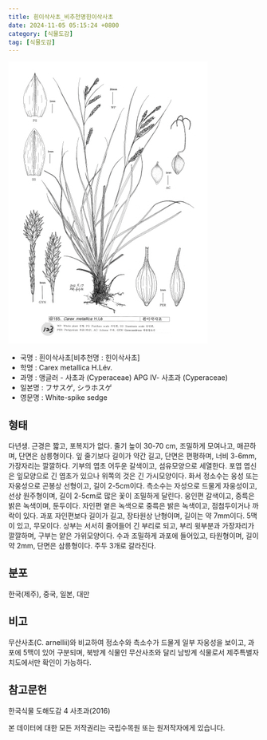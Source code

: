 ```yaml
---
title: 흰이삭사초_비추천명힌이삭사초
date: 2024-11-05 05:15:24 +0800
category: [식물도감]
tag: [식물도감]
---
```




![흰이삭사초[비추천명 : 힌이삭사초]](/assets/img/fileUpload/plants/basic/illustration/33370_illustration_th2.jpg)
- 국명 : 흰이삭사초[비추천명 : 힌이삭사초]
- 학명 : Carex metallica H.Lév.
- 과명 : 앵글러 - 사초과 (Cyperaceae) APG Ⅳ- 사초과 (Cyperaceae)
- 일본명 : フサスゲ, シラホスゲ
- 영문명 : White-spike sedge


## 형태
다년생. 근경은 짧고, 포복지가 없다. 줄기 높이 30-70 cm, 조밀하게 모여나고, 매끈하며, 단면은 삼릉형이다. 잎 줄기보다 길이가 약간 길고, 단면은 편평하며, 너비 3-6mm, 가장자리는 깔깔하다. 기부의 엽초 어두운 갈색이고, 섬유모양으로 세열한다. 포엽 엽신은 잎모양으로 긴 엽초가 있으나 위쪽의 것은 긴 가시모양이다. 화서 정소수는 웅성 또는 자웅성으로 곤봉상 선형이고, 길이 2-5cm이다. 측소수는 자성으로 드물게 자웅성이고, 선상 원주형이며, 길이 2-5cm로 많은 꽃이 조밀하게 달린다. 웅인편 갈색이고, 중륵은 밝은 녹색이며, 둔두이다. 자인편 옅은 녹색으로 중륵은 밝은 녹색이고, 점첨두이거나 까락이 있다. 과포 자인편보다 길이가 길고, 장타원상 난형이며, 길이는 약 7mm이다. 5맥이 있고, 무모이다. 상부는 서서히 줄어들어 긴 부리로 되고, 부리 윗부분과 가장자리가 깔깔하며, 구부는 얕은 가위모양이다. 수과 조밀하게 과포에 들어있고, 타원형이며, 길이 약 2mm, 단면은 삼릉형이다. 주두 3개로 갈라진다.
## 분포
한국(제주), 중국, 일본, 대만
## 비고
무산사초(C. arnellii)와 비교하여 정소수와 측소수가 드물게 일부 자웅성을 보이고, 과포에 5맥이 있어 구분되며, 북방계 식물인 무산사초와 달리 남방계 식물로서 제주특별자치도에서만 확인이 가능하다.
## 참고문헌
한국식물 도해도감 4 사초과(2016)






본 데이터에 대한 모든 저작권리는 국립수목원 또는 원저작자에게 있습니다.
